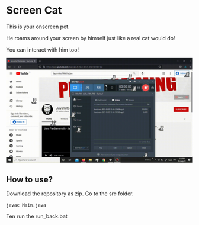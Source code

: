 # Screen Cat

This is your onscreen pet.

He roams around your screen by himself just like a real cat would do!

You can interact with him too!

![Screen Cats](./demo/demo.gif)


## How to use?

Download the repository as zip. Go to the src folder.

    javac Main.java

Ten run the run_back.bat
